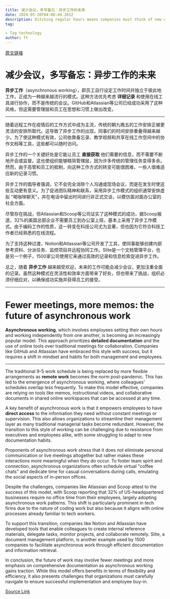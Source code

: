 ```yaml
---
title: 减少会议，多写备忘：异步工作的未来
date: 2024-05-20T04:00:49.261Z
description: Ditching regular hours means companies must think of new ways for colleagues to collaborate
tag: 

- Tag technology
author: ft
---
```


[原文链接](https://ft.com/content/be6613a9-3a03-4ba1-90ce-7593e0a60d1e)

# 减少会议，多写备忘：异步工作的未来

**异步工作**（asynchronous working），即员工自行设定工作时间并独立于彼此地工作，正成为一种越来越流行的模式。这种方法优先考虑 **详细记录** 和使用在线工具进行协作，而不是传统的会议。GitHub和Atlassian等公司已经成功采用了这种风格，但这需要管理层和员工在思想和习惯上做出改变。

---

随着远程工作在疫情后的工作方式中成为主流，传统的朝九晚五的工作安排正被更灵活的安排所取代。这导致了异步工作的出现，同事们的时间安排重叠得越来越少。为了使这种模式有效，公司依靠备忘录、教学视频和共享在线工作空间中的协作文档等工具，这些都可以随时访问。

异步工作的一个关键好处是它能让员工 **直接获取** 他们需要的信息，而不需要不断地开会或监督。这也使组织能够精简管理层，因为许多传统的管理任务变得多余。然而，由于高管和员工的抵制，向这种工作方式的转变可能很困难，一些人很难适应新的记录习惯。

异步工作的倡导者强调，它不会完全消除个人沟通或现场会议，而是在发生时使这些互动更有意义。为了促进团队精神和联系，采用异步工作模式的组织通常安排虚拟 "喝咖啡聊天"，并在电话中留出时间进行非正式交谈，以模仿面对面办公室的社会方面。

尽管存在挑战，但Atlassian和Scoop等公司证实了这种模式的成功，据Scoop报道，32%的美国总部企业不需要员工到办公室上班，基本上采用了异步工作模式。由于编码工作的性质，这一转变在科技公司尤为显著，但也因为它符合科技工作者已经熟悉的在线流程。

为了支持这种过渡，Notion和Atlassian等公司开发了工具，使同事能够创建内部参考资料、分派任务、监控项目并远程协同工作。Slite是一个文档管理平台，也是另一个例子，1500家公司使用它来通过高效的记录和信息检索促进异步工作。

总之，随着 **异步工作** 越来越受欢迎，未来的工作可能会减少会议，更加注重全面的记录。虽然这种模式在灵活性和效率方面带来了好处，但也带来了挑战，组织必须仔细应对，以确保成功实施并获得员工的接受。

---

# Fewer meetings, more memos: the future of asynchronous work 

**Asynchronous working**, which involves employees setting their own hours and working independently from one another, is becoming an increasingly popular model. This approach prioritizes **detailed documentation** and the use of online tools over traditional meetings for collaboration. Companies like GitHub and Atlassian have embraced this style with success, but it requires a shift in mindset and habits for both management and employees. 

---

The traditional 9-5 work schedule is being replaced by more flexible arrangements as **remote work** becomes the norm post-pandemic. This has led to the emergence of asynchronous working, where colleagues' schedules overlap less frequently. To make this model effective, companies are relying on tools like memos, instructional videos, and collaborative documents in shared online workspaces that can be accessed at any time. 

A key benefit of asynchronous work is that it empowers employees to have **direct access** to the information they need without constant meetings or supervision. This also allows organizations to streamline their management layer as many traditional managerial tasks become redundant. However, the transition to this style of working can be challenging due to resistance from executives and employees alike, with some struggling to adapt to new documentation habits. 

Proponents of asynchronous work stress that it does not eliminate personal communication or live meetings altogether but rather makes these interactions more meaningful when they do occur. To foster team spirit and connection, asynchronous organizations often schedule virtual "coffee chats" and dedicate time for casual conversations during calls, emulating the social aspects of in-person offices. 

Despite the challenges, companies like Atlassian and Scoop attest to the success of this model, with Scoop reporting that 32% of US-headquartered businesses require no office time from their employees, largely adopting asynchronous work patterns. This shift is particularly prominent in tech firms due to the nature of coding work but also because it aligns with online processes already familiar to tech workers. 

To support this transition, companies like Notion and Atlassian have developed tools that enable colleagues to create internal reference materials, delegate tasks, monitor projects, and collaborate remotely. Slite, a document management platform, is another example used by 1500 companies to facilitate asynchronous work through efficient documentation and information retrieval. 

In conclusion, the future of work may involve fewer meetings and more emphasis on comprehensive documentation as asynchronous working gains traction. While this model offers benefits in terms of flexibility and efficiency, it also presents challenges that organizations must carefully navigate to ensure successful implementation and employee buy-in.

[Source Link](https://ft.com/content/be6613a9-3a03-4ba1-90ce-7593e0a60d1e)

